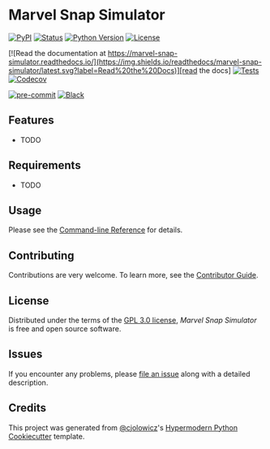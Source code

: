 # Marvel Snap Simulator

[![PyPI](https://img.shields.io/pypi/v/marvel-snap-simulator.svg)][pypi_]
[![Status](https://img.shields.io/pypi/status/marvel-snap-simulator.svg)][status]
[![Python Version](https://img.shields.io/pypi/pyversions/marvel-snap-simulator)][python version]
[![License](https://img.shields.io/pypi/l/marvel-snap-simulator)][license]

[![Read the documentation at https://marvel-snap-simulator.readthedocs.io/](https://img.shields.io/readthedocs/marvel-snap-simulator/latest.svg?label=Read%20the%20Docs)][read the docs]
[![Tests](https://github.com/ChocoShell/marvel-snap-simulator/workflows/Tests/badge.svg)][tests]
[![Codecov](https://codecov.io/gh/ChocoShell/marvel-snap-simulator/branch/main/graph/badge.svg)][codecov]

[![pre-commit](https://img.shields.io/badge/pre--commit-enabled-brightgreen?logo=pre-commit&logoColor=white)][pre-commit]
[![Black](https://img.shields.io/badge/code%20style-black-000000.svg)][black]

[pypi_]: https://pypi.org/project/marvel-snap-simulator/
[status]: https://pypi.org/project/marvel-snap-simulator/
[python version]: https://pypi.org/project/marvel-snap-simulator
[read the docs]: https://marvel-snap-simulator.readthedocs.io/
[tests]: https://github.com/ChocoShell/marvel-snap-simulator/actions?workflow=Tests
[codecov]: https://app.codecov.io/gh/ChocoShell/marvel-snap-simulator
[pre-commit]: https://github.com/pre-commit/pre-commit
[black]: https://github.com/psf/black

## Features

- TODO

## Requirements

- TODO

## Usage

Please see the [Command-line Reference] for details.

## Contributing

Contributions are very welcome.
To learn more, see the [Contributor Guide].

## License

Distributed under the terms of the [GPL 3.0 license][license],
_Marvel Snap Simulator_ is free and open source software.

## Issues

If you encounter any problems,
please [file an issue] along with a detailed description.

## Credits

This project was generated from [@cjolowicz]'s [Hypermodern Python Cookiecutter] template.

[@cjolowicz]: https://github.com/cjolowicz
[pypi]: https://pypi.org/
[hypermodern python cookiecutter]: https://github.com/cjolowicz/cookiecutter-hypermodern-python
[file an issue]: https://github.com/ChocoShell/marvel-snap-simulator/issues
[pip]: https://pip.pypa.io/

<!-- github-only -->

[license]: https://github.com/ChocoShell/marvel-snap-simulator/blob/main/LICENSE
[contributor guide]: https://github.com/ChocoShell/marvel-snap-simulator/blob/main/CONTRIBUTING.md
[command-line reference]: https://marvel-snap-simulator.readthedocs.io/en/latest/usage.html
